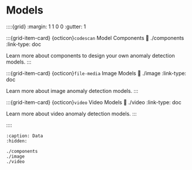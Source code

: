 # Models

::::{grid}
:margin: 1 1 0 0
:gutter: 1

:::{grid-item-card} {octicon}`codescan` Model Components
:link: ./components
:link-type: doc

Learn more about components to design your own anomaly detection models.
:::

:::{grid-item-card} {octicon}`file-media` Image Models
:link: ./image
:link-type: doc

Learn more about image anomaly detection models.
:::

:::{grid-item-card} {octicon}`video` Video Models
:link: ./video
:link-type: doc

Learn more about video anomaly detection models.
:::

::::

```{toctree}
:caption: Data
:hidden:

./components
./image
./video
```
